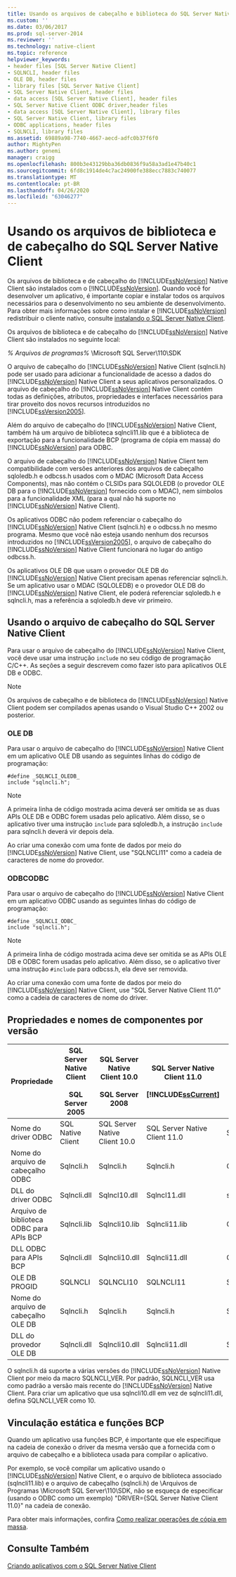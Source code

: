 ```yaml
---
title: Usando os arquivos de cabeçalho e biblioteca do SQL Server Native Client | Microsoft Docs
ms.custom: ''
ms.date: 03/06/2017
ms.prod: sql-server-2014
ms.reviewer: ''
ms.technology: native-client
ms.topic: reference
helpviewer_keywords:
- header files [SQL Server Native Client]
- SQLNCLI, header files
- OLE DB, header files
- library files [SQL Server Native Client]
- SQL Server Native Client, header files
- data access [SQL Server Native Client], header files
- SQL Server Native Client ODBC driver,header files
- data access [SQL Server Native Client], library files
- SQL Server Native Client, library files
- ODBC applications, header files
- SQLNCLI, library files
ms.assetid: 69889a98-7740-4667-aecd-adfc0b37f6f0
author: MightyPen
ms.author: genemi
manager: craigg
ms.openlocfilehash: 800b3e43129bba36db0836f9a58a3ad1e47b40c1
ms.sourcegitcommit: 6fd8c1914de4c7ac24900fe388ecc7883c740077
ms.translationtype: MT
ms.contentlocale: pt-BR
ms.lasthandoff: 04/26/2020
ms.locfileid: "63046277"
---
```

# <a name="using-the-sql-server-native-client-header-and-library-files"></a>Usando os arquivos de biblioteca e de cabeçalho do SQL Server Native Client
  Os arquivos de biblioteca e de cabeçalho do [!INCLUDE[ssNoVersion](../../../includes/ssnoversion-md.md)] Native Client são instalados com o [!INCLUDE[ssNoVersion](../../../includes/ssnoversion-md.md)]. Quando você for desenvolver um aplicativo, é importante copiar e instalar todos os arquivos necessários para o desenvolvimento no seu ambiente de desenvolvimento. Para obter mais informações sobre como instalar e [!INCLUDE[ssNoVersion](../../../includes/ssnoversion-md.md)] redistribuir o cliente nativo, consulte [instalando o SQL Server Native Client](installing-sql-server-native-client.md).  
  
 Os arquivos de biblioteca e de cabeçalho do [!INCLUDE[ssNoVersion](../../../includes/ssnoversion-md.md)] Native Client são instalados no seguinte local:  
  
 *% Arquivos de programas%* \Microsoft SQL Server\110\SDK  
  
 O arquivo de cabeçalho do [!INCLUDE[ssNoVersion](../../../includes/ssnoversion-md.md)] Native Client (sqlncli.h) pode ser usado para adicionar a funcionalidade de acesso a dados do [!INCLUDE[ssNoVersion](../../../includes/ssnoversion-md.md)] Native Client a seus aplicativos personalizados. O arquivo de cabeçalho do [!INCLUDE[ssNoVersion](../../../includes/ssnoversion-md.md)] Native Client contém todas as definições, atributos, propriedades e interfaces necessários para tirar proveito dos novos recursos introduzidos no [!INCLUDE[ssVersion2005](../../../includes/ssversion2005-md.md)].  
  
 Além do arquivo de cabeçalho do [!INCLUDE[ssNoVersion](../../../includes/ssnoversion-md.md)] Native Client, também há um arquivo de biblioteca sqlncli11.lib que é a biblioteca de exportação para a funcionalidade BCP (programa de cópia em massa) do [!INCLUDE[ssNoVersion](../../../includes/ssnoversion-md.md)] para ODBC.  
  
 O arquivo de cabeçalho do [!INCLUDE[ssNoVersion](../../../includes/ssnoversion-md.md)] Native Client tem compatibilidade com versões anteriores dos arquivos de cabeçalho sqloledb.h e odbcss.h usados com o MDAC (Microsoft Data Access Components), mas não contém o CLSIDs para SQLOLEDB (o provedor OLE DB para o [!INCLUDE[ssNoVersion](../../../includes/ssnoversion-md.md)] fornecido com o MDAC), nem símbolos para a funcionalidade XML (para a qual não há suporte no [!INCLUDE[ssNoVersion](../../../includes/ssnoversion-md.md)] Native Client).  
  
 Os aplicativos ODBC não podem referenciar o cabeçalho do [!INCLUDE[ssNoVersion](../../../includes/ssnoversion-md.md)] Native Client (sqlncli.h) e o odbcss.h no mesmo programa. Mesmo que você não esteja usando nenhum dos recursos introduzidos no [!INCLUDE[ssVersion2005](../../../includes/ssversion2005-md.md)], o arquivo de cabeçalho do [!INCLUDE[ssNoVersion](../../../includes/ssnoversion-md.md)] Native Client funcionará no lugar do antigo odbcss.h.  
  
 Os aplicativos OLE DB que usam o provedor OLE DB do [!INCLUDE[ssNoVersion](../../../includes/ssnoversion-md.md)] Native Client precisam apenas referenciar sqlncli.h. Se um aplicativo usar o MDAC (SQLOLEDB) e o provedor OLE DB do [!INCLUDE[ssNoVersion](../../../includes/ssnoversion-md.md)] Native Client, ele poderá referenciar sqloledb.h e sqlncli.h, mas a referência a sqloledb.h deve vir primeiro.  
  
## <a name="using-the-sql-server-native-client-header-file"></a>Usando o arquivo de cabeçalho do SQL Server Native Client  
 Para usar o arquivo de cabeçalho do [!INCLUDE[ssNoVersion](../../../includes/ssnoversion-md.md)] Native Client, você deve usar uma instrução `include` no seu código de programação C/C++. As seções a seguir descrevem como fazer isto para aplicativos OLE DB e ODBC.  
  
> [!NOTE]  
>  Os arquivos de cabeçalho e de biblioteca do [!INCLUDE[ssNoVersion](../../../includes/ssnoversion-md.md)] Native Client podem ser compilados apenas usando o Visual Studio C++ 2002 ou posterior.  
  
### <a name="ole-db"></a>OLE DB  
 Para usar o arquivo de cabeçalho do [!INCLUDE[ssNoVersion](../../../includes/ssnoversion-md.md)] Native Client em um aplicativo OLE DB usando as seguintes linhas do código de programação:  
  
```  
#define _SQLNCLI_OLEDB_  
include "sqlncli.h";  
```  
  
> [!NOTE]  
>  A primeira linha de código mostrada acima deverá ser omitida se as duas APIs OLE DB e ODBC forem usadas pelo aplicativo. Além disso, se o aplicativo tiver uma instrução `include` para sqloledb.h, a instrução `include` para sqlncli.h deverá vir depois dela.  
  
 Ao criar uma conexão com uma fonte de dados por meio do [!INCLUDE[ssNoVersion](../../../includes/ssnoversion-md.md)] Native Client, use "SQLNCLI11" como a cadeia de caracteres de nome do provedor.  
  
### <a name="odbc"></a>ODBCODBC  
 Para usar o arquivo de cabeçalho do [!INCLUDE[ssNoVersion](../../../includes/ssnoversion-md.md)] Native Client em um aplicativo ODBC usando as seguintes linhas do código de programação:  
  
```  
#define _SQLNCLI_ODBC_  
include "sqlncli.h";  
```  
  
> [!NOTE]  
>  A primeira linha de código mostrada acima deve ser omitida se as APIs OLE DB e ODBC forem usadas pelo aplicativo. Além disso, se o aplicativo tiver uma instrução `#include` para odbcss.h, ela deve ser removida.  
  
 Ao criar uma conexão com uma fonte de dados por meio do [!INCLUDE[ssNoVersion](../../../includes/ssnoversion-md.md)] Native Client, use "SQL Server Native Client 11.0" como a cadeia de caracteres de nome do driver.  
  
## <a name="component-names-and-properties-by-version"></a>Propriedades e nomes de componentes por versão  
  
|Propriedade|SQL Server Native Client<br /><br /> SQL Server 2005|SQL Server Native Client 10.0<br /><br /> SQL Server 2008|SQL Server Native Client 11.0<br /><br /> [!INCLUDE[ssCurrent](../../../includes/sscurrent-md.md)]|MDAC|  
|--------------|--------------------------------------------------|-------------------------------------------------------|---------------------------------------------------------------|----------|  
|Nome do driver ODBC|SQL Native Client|SQL Server Native Client 10.0|SQL Server Native Client 11.0|SQL Server|  
|Nome do arquivo de cabeçalho ODBC|Sqlncli.h|Sqlncli.h|Sqlncli.h|Odbcss.h|  
|DLL do driver ODBC|Sqlncli.dll|Sqlncl10.dll|Sqlncl11.dll|sqlsrv32.dll|  
|Arquivo de biblioteca ODBC para APIs BCP|Sqlncli.lib|Sqlncli10.lib|Sqlncli11.lib|Odbcbcp.lib|  
|DLL ODBC para APIs BCP|Sqlncli.dll|Sqlncli10.dll|Sqlncli11.dll|Odbcbcp.dll|  
|OLE DB PROGID|SQLNCLI|SQLNCLI10|SQLNCLI11|SQLOLEDB|  
|Nome do arquivo de cabeçalho OLE DB|Sqlncli.h|Sqlncli.h|Sqlncli.h|Sqloledb.h|  
|DLL do provedor OLE DB|Sqlncli.dll|Sqlncli10.dll|Sqlncli11.dll|Sqloledb.dll|  
  
 O sqlncli.h dá suporte a várias versões do [!INCLUDE[ssNoVersion](../../../includes/ssnoversion-md.md)] Native Client por meio da macro SQLNCLI_VER. Por padrão, SQLNCLI_VER usa como padrão a versão mais recente do [!INCLUDE[ssNoVersion](../../../includes/ssnoversion-md.md)] Native Client. Para criar um aplicativo que usa sqlncli10.dll em vez de sqlncli11.dll, defina SQLNCLI_VER como 10.  
  
## <a name="static-linking-and-bcp-functions"></a>Vinculação estática e funções BCP  
 Quando um aplicativo usa funções BCP, é importante que ele especifique na cadeia de conexão o driver da mesma versão que a fornecida com o arquivo de cabeçalho e a biblioteca usada para compilar o aplicativo.  
  
 Por exemplo, se você compilar um aplicativo usando o [!INCLUDE[ssNoVersion](../../../includes/ssnoversion-md.md)] Native Client, e o arquivo de biblioteca associado (sqlncli11.lib) e o arquivo de cabeçalho (sqlncli.h) de \Arquivos de Programas \Microsoft SQL Server\110\SDK, não se esqueça de especificar (usando o ODBC como um exemplo) "DRIVER={SQL Server Native Client 11.0}" na cadeia de conexão.  
  
 Para obter mais informações, confira [Como realizar operações de cópia em massa](../features/performing-bulk-copy-operations.md).  
  
## <a name="see-also"></a>Consulte Também  
 [Criando aplicativos com o SQL Server Native Client](building-applications-with-sql-server-native-client.md)  
  
  
